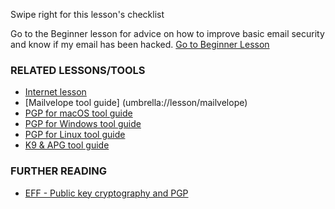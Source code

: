 [Title]: # (What now?)
[Order]: # (5)

Swipe right for this lesson's checklist

Go to the Beginner lesson for advice on how to improve basic email security and know if my email has been hacked.
[Go to Beginner Lesson](umbrella://lesson/email/0)

### RELATED LESSONS/TOOLS

*   [Internet lesson](umbrella://lesson/the-internet)
*	[Mailvelope tool guide] (umbrella://lesson/mailvelope)
*   [PGP for macOS tool guide](umbrella://lesson/pgp-for-mac-os-x)
*   [PGP for Windows tool guide](umbrella://lesson/pgp-for-windows)
*   [PGP for Linux tool guide](umbrella://lesson/pgp-for-linux)
*   [K9 & APG tool guide](umbrella://lesson/k9-&-apg)

### FURTHER READING

*   [EFF - Public key cryptography and PGP](https://ssd.eff.org/en/module/introduction-public-key-cryptography-and-pgp)
